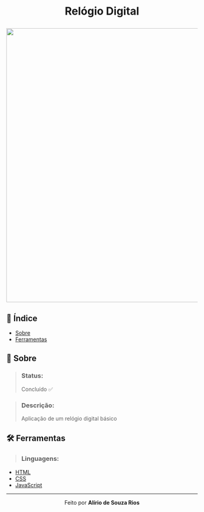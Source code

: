 <!-- HEADER -->
<h1 align="center">
    <p>Relógio Digital</p>
    <img src="https://cdn.discordapp.com/attachments/958785083630841856/1025618631964499978/digital-clock.gif" width="720px">
</h1>

<!-- INDEX -->
<h2>📇 Índice</h2>

- [Sobre](#-sobre)
- [Ferramentas](#%EF%B8%8F-ferramentas)

<!-- INFO -->
<h2>📝 Sobre</h2>

> ### Status:
> Concluído ✅

> ### Descrição:
> Aplicação de um relógio digital básico

<h2>🛠️ Ferramentas</h2>

> ### Linguagens:

- [HTML](https://developer.mozilla.org/pt-BR/docs/Web/HTML)
- [CSS](https://developer.mozilla.org/en-US/docs/Web/CSS)
- [JavaScript](https://www.ecma-international.org)

<hr>

<!-- DONE BY -->
<p align="center">Feito por <strong>Alírio de Souza Rios</strong><br><br></p>
